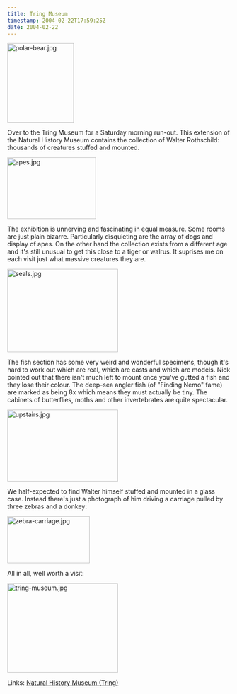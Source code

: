 ```yaml
---
title: Tring Museum
timestamp: 2004-02-22T17:59:25Z
date: 2004-02-22
---
```


<img alt="polar-bear.jpg" src="http://blog.whatfettle.com/archives/TringMuseum/polar-bear.jpg" width="150" height="179" border="0" />

Over to the Tring Museum for a Saturday morning run-out. This extension of the Natural History Museum contains the collection of Walter Rothschild:  thousands of creatures stuffed and mounted.
<!--more-->
<img alt="apes.jpg" src="http://blog.whatfettle.com/archives/TringMuseum/apes.jpg" width="200" height="139" border="0" />

The exhibition is unnerving and fascinating in equal measure. Some rooms are  just plain bizarre. Particularly disquieting are the array of dogs and display of apes. On the other hand the collection exists from a different age and it's still unusual to get this close to a tiger or walrus. It suprises me on each visit just what massive creatures they are.

<img alt="seals.jpg" src="http://blog.whatfettle.com/archives/TringMuseum/seals.jpg" width="250" height="188" border="0" />

The fish section has some very weird and wonderful specimens, though it's hard to work out which are real, which are casts and which are models. Nick pointed out that there isn't much left to mount once you've gutted a fish and they lose their colour. The deep-sea angler fish (of "Finding Nemo" fame) are marked as being 8x which means they must actually be tiny. The cabinets of butterflies, moths and other invertebrates are quite spectacular.

<img alt="upstairs.jpg" src="http://blog.whatfettle.com/archives/TringMuseum/upstairs.jpg" width="250" height="162" border="0" />

We half-expected to find Walter himself stuffed and mounted in a glass case. Instead there's just a photograph of him driving a carriage pulled by three zebras and a donkey:

<img alt="zebra-carriage.jpg" src="http://blog.whatfettle.com/archives/zebra-carriage.jpg" width="186" height="106" border="0" />

All in all, well worth a visit:

<img alt="tring-museum.jpg" src="http://blog.whatfettle.com/archives/TringMuseum/tring-museum.jpg" width="250" height="202" border="0" />

Links:
<a href='http://www.nhm.ac.uk/museum/tring/'>Natural History Museum (Tring)</a>